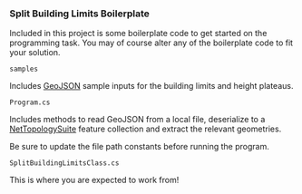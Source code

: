 ### Split Building Limits Boilerplate

Included in this project is some boilerplate code to get started on the programming task. You may of course alter any of the boilerplate code to fit your solution.

`samples` 

Includes [GeoJSON](https://en.wikipedia.org/wiki/GeoJSON) sample inputs for the building limits and height plateaus.


`Program.cs`

Includes methods to read GeoJSON from a local file, deserialize to a [NetTopologySuite](https://github.com/NetTopologySuite/NetTopologySuite) feature collection
and extract the relevant geometries.

Be sure to update the file path constants before running the program.

`SplitBuildingLimitsClass.cs`

This is where you are expected to work from! 